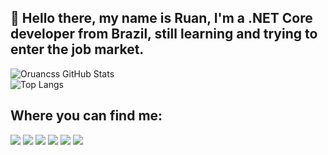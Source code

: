 ## 👋 Hello there, my name is Ruan, I'm a .NET Core developer from Brazil, still learning and trying to enter the job market.

![Oruancss GitHub Stats](https://github-readme-stats-eight-theta.vercel.app/api?username=oruancss&show_icons=true&theme=dracula&include_all_commits=true&count_private=true)<br>
![Top Langs](https://github-readme-stats.vercel.app/api/top-langs/?username=oruancss&theme=dracula&layout=compact)

<h2>Where you can find me:</h2>
<div> 
  <a href="https://twitter.com/oruancss" target="_blank"><img src="https://img.shields.io/badge/Twitter-1DA1F2?style=for-the-badge&logo=twitter&logoColor=white" target="_blank"></a>
  <a href="https://instagram.com/oruancss" target="_blank"><img src="https://img.shields.io/badge/-Instagram-%23E4405F?style=for-the-badge&logo=instagram&logoColor=white" target="_blank"></a>
 	<a href="https://www.twitch.tv/oruancss" target="_blank"><img src="https://img.shields.io/badge/Twitch-9146FF?style=for-the-badge&logo=twitch&logoColor=white" target="_blank"></a>
  <a href="https://discord.gg/XvSWPYsJtC" target="_blank"><img src="https://img.shields.io/badge/Discord-7289DA?style=for-the-badge&logo=discord&logoColor=white" target="_blank"></a> 
  <a href = "mailto:ruancarloss1911@outlook.com"><img src="https://img.shields.io/badge/Microsoft_Outlook-0078D4?style=for-the-badge&logo=microsoft-outlook&logoColor=white" target="_blank"></a>
  <a href="" target="_blank"><img src="https://img.shields.io/badge/-LinkedIn-%230077B5?style=for-the-badge&logo=linkedin&logoColor=white" target="_blank"></a> 
</div>
